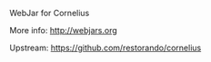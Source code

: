 WebJar for Cornelius

More info: http://webjars.org

Upstream: https://github.com/restorando/cornelius
